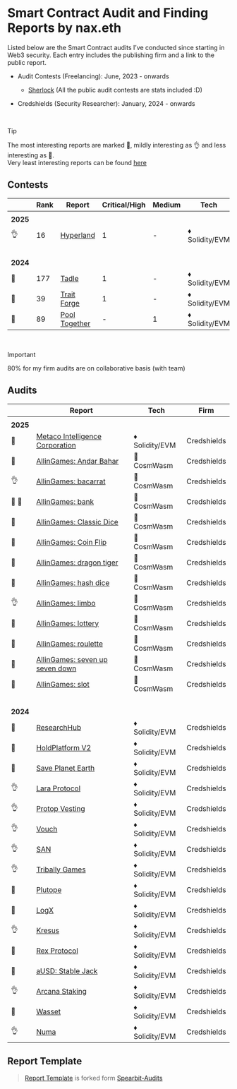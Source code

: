 # Smart Contract Audit and Finding Reports by nax.eth

Listed below are the Smart Contract audits I’ve conducted since starting in Web3 security. Each entry includes the publishing firm and a link to the public report.

- Audit Contests (Freelancing): June, 2023 - onwards

  - [Sherlock](https://audits.sherlock.xyz/watson/namx05) (All the public audit contests are stats included :D)

- Credshields (Security Researcher): January, 2024 - onwards

<br>

> [!TIP]
> The most interesting reports are marked 💎, mildly interesting as 👌 and less interesting as 📰. <br>
> Very least interesting reports can be found [here](/least_interesting_reports/README.md)

## Contests

|             | Rank | Report                                                                                         | Critical/High | Medium | Tech           | Firm      |
| ----------- | ---- | ---------------------------------------------------------------------------------------------- | ------------- | ------ | -------------- | --------- |
|             |      |                                                                                                |               |        |                |           |
| <b>2025</b> |      |                                                                                                |               |
| 👌          | 16   | [Hyperland](https://cantina.xyz/competitions/cd180bb3-5d7d-46ed-8b99-d905e54a9d0b/leaderboard) | 1             | -      | ♦ Solidity/EVM | Cantina   |
| <br>        |      |                                                                                                |               |
| <b>2024</b> |      |                                                                                                |               |
| 💎          | 177  | [Tadle](https://codehawks.cyfrin.io/c/2024-08-tadle/s/679)                                     | 1             | -      | ♦ Solidity/EVM | CodeHawks |
| 💎          | 39   | [Trait Forge](solo/C4/TraitForge_July24.md)                                                    | 1             | -      | ♦ Solidity/EVM | CodeArena |
| 📰          | 89   | [Pool Together](solo/C4/PoolTogether_July23.md)                                                | -             | 1      | ♦ Solidity/EVM | CodeArena |

<br>

> [!IMPORTANT]
> 80% for my firm audits are on collaborative basis (with team)

## Audits

|             | Report                                                                                                                                            | Tech           | Firm        |
| ----------- | ------------------------------------------------------------------------------------------------------------------------------------------------- | -------------- | ----------- |
|             |                                                                                                                                                   |                |             |
| <b>2025</b> |                                                                                                                                                   |                |             |
| 💎          | [Metaco Intelligence Corporation](https://github.com/Credshields/audit-reports/blob/master/Zoth_Final_Audit_Report.pdf)                           | ♦ Solidity/EVM | Credshields |
| 📰          | [AllinGames: Andar Bahar](https://github.com/Credshields/audit-reports/blob/master/AllInGames_Andar_Bahar_Final_Audit_Report.pdf)                 | 🦀 CosmWasm    | Credshields |
| 👌          | [AllinGames: bacarrat](https://github.com/Credshields/audit-reports/blob/master/AllInGames_Baccarat_Final_Audit_Report.pdf)                       | 🦀 CosmWasm    | Credshields |
| 💎 💎       | [AllinGames: bank](https://github.com/Credshields/audit-reports/blob/master/AllInGames_Bank_Final_Audit_Report.pdf)                               | 🦀 CosmWasm    | Credshields |
| 💎          | [AllinGames: Classic Dice](https://github.com/Credshields/audit-reports/blob/master/AllInGames_Classic_Dice_Final_Audit_Report.pdf)               | 🦀 CosmWasm    | Credshields |
| 💎          | [AllinGames: Coin Flip](https://github.com/Credshields/audit-reports/blob/master/AllInGames_Coin_Flip_Final_Audit_Report.pdf)                     | 🦀 CosmWasm    | Credshields |
| 📰          | [AllinGames: dragon tiger](https://github.com/Credshields/audit-reports/blob/master/AllInGames_Dragon_Tiger_Final_Audit_Report.pdf)               | 🦀 CosmWasm    | Credshields |
| 💎          | [AllinGames: hash dice](https://github.com/Credshields/audit-reports/blob/master/AllInGames_Hash_Dice_Final_Audit_Report.pdf)                     | 🦀 CosmWasm    | Credshields |
| 👌          | [AllinGames: limbo](https://github.com/Credshields/audit-reports/blob/master/AllInGames_Limbo_Final_Audit_Report.pdf)                             | 🦀 CosmWasm    | Credshields |
| 💎          | [AllinGames: lottery](https://github.com/Credshields/audit-reports/blob/master/AllInGames_Lottery_Final_Audit_Report.pdf)                         | 🦀 CosmWasm    | Credshields |
| 📰          | [AllinGames: roulette](https://github.com/Credshields/audit-reports/blob/master/AllInGames_Roulette_Final_Audit_Report.pdf)                       | 🦀 CosmWasm    | Credshields |
| 📰          | [AllinGames: seven up seven down](https://github.com/Credshields/audit-reports/blob/master/AllInGames_Seven_Up_Seven_Down_Final_Audit_Report.pdf) | 🦀 CosmWasm    | Credshields |
| 📰          | [AllinGames: slot](https://github.com/Credshields/audit-reports/blob/master/AllInGames_Slots_Final_Audit_Report.pdf)                              | 🦀 CosmWasm    | Credshields |
| <br>        |                                                                                                                                                   |                |             |
| <b>2024</b> |                                                                                                                                                   |                |             |
| 📰          | [ResearchHub](https://github.com/Credshields/audit-reports/blob/master/ResearchHub_SmartContract_Final_Audit_Report.pdf)                          | ♦ Solidity/EVM | Credshields |
| 📰          | [HoldPlatform V2](https://github.com/Credshields/audit-reports/blob/master/HoldPlatform_Final_Audit_Report.pdf)                                   | ♦ Solidity/EVM | Credshields |
| 💎          | [Save Planet Earth](https://github.com/Credshields/audit-reports/blob/master/SPE_Smart_Contract_Final_Audit_Report.pdf)                           | ♦ Solidity/EVM | Credshields |
| 👌          | [Lara Protocol](https://github.com/Credshields/audit-reports/blob/master/Lara_Liquid_Staking_Final_Audit_Report.pdf)                              | ♦ Solidity/EVM | Credshields |
| 👌          | [Protop Vesting](https://github.com/Credshields/audit-reports/blob/master/Protop_Vesting_Contracts_Final_Report.pdf)                              | ♦ Solidity/EVM | Credshields |
| 👌          | [Vouch](https://github.com/Credshields/audit-reports/blob/master/Vouch_Contract_Final_Audit_Report.pdf)                                           | ♦ Solidity/EVM | Credshields |
| 👌          | [SAN](https://github.com/Credshields/audit-reports/blob/master/SAN_Final_Report.pdf)                                                              | ♦ Solidity/EVM | Credshields |
| 👌          | [Tribally Games](https://github.com/Credshields/audit-reports/blob/master/Tribally_Games_Final_Report.pdf)                                        | ♦ Solidity/EVM | Credshields |
| 💎          | [Plutope](https://github.com/Credshields/audit-reports/blob/master/Plutope_Final_Audit_Report.pdf)                                                | ♦ Solidity/EVM | Credshields |
| 💎          | [LogX](https://github.com/Credshields/audit-reports/blob/4d34781e41a23c270314fac5aced61fc24370f4c/LogX_Token_Final_Report.pdf)                    | ♦ Solidity/EVM | Credshields |
| 👌          | [Kresus](https://github.com/Credshields/audit-reports/blob/master/Kresus_Final_Audit_Report.pdf)                                                  | ♦ Solidity/EVM | Credshields |
| 💎          | [Rex Protocol](https://github.com/Credshields/audit-reports/blob/master/Rex_Exchange_Final_Audit_Report.pdf)                                      | ♦ Solidity/EVM | Credshields |
| 💎          | [aUSD: Stable Jack](https://github.com/Credshields/audit-reports/blob/master/aUSD_SC_Final_Audit_Report.pdf)                                      | ♦ Solidity/EVM | Credshields |
| 👌          | [Arcana Staking](https://github.com/Credshields/audit-reports/blob/master/Arcana_Staking_Contract_Final_Audit_Report.pdf)                         | ♦ Solidity/EVM | Credshields |
| 💎          | [Wasset](https://github.com/Credshields/audit-reports/blob/master/Wasset_Final_Audit_Report.pdf)                                                  | ♦ Solidity/EVM | Credshields |
| 👌          | [Numa](https://github.com/Credshields/audit-reports/blob/master/Numa_Final_Audit_Report.pdf)                                                      | ♦ Solidity/EVM | Credshields |

## Report Template

> [Report Template](Report_Template.md) is forked form [Spearbit-Audits](https://github.com/spearbit-audits/report-template/blob/main/report.md)

<br>
